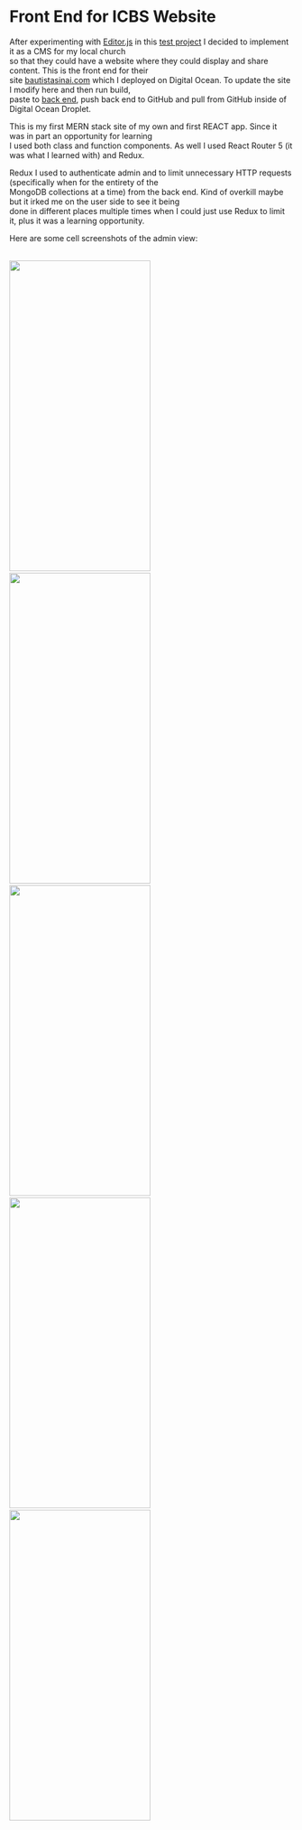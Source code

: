 # Front End for ICBS Website

After experimenting with [Editor.js](https://github.com/codex-team/editor.js) in this [test project](https://github.com/sethvan/react_editorjs_test)
I decided to implement it as a CMS for my local church  
so that they could have a website where they could display and share content. This is the front end for their  
site [bautistasinai.com](https://www.bautistasinai.com) which I deployed on Digital Ocean. To update the
site I modify here and then run build,  
paste to [back end](https://github.com/sethvan/IglesiaCristianaBautistaSinai), push back end to GitHub and pull
from GitHub inside of Digital Ocean Droplet.  
  
This is my first MERN stack site of my own and first REACT app. Since it was in part an opportunity for learning  
I used both class and function components. As well I used React Router 5 (it was what I learned with) and Redux.  

Redux I used to authenticate admin and to limit unnecessary HTTP requests (specifically when for the entirety of the  
MongoDB collections at a time) from the back end. Kind of overkill maybe but it irked me on the user side to see it being   
done in different places multiple times when I could just use Redux to limit it, plus it was a learning opportunity.  
  
  
<p>Here are some cell screenshots of the admin view:</p> 
<br/>
<div >
  <img src="https://live.staticflickr.com/65535/51970688515_c10f24c543_c.jpg" height="550" width="250" >
  <span>&emsp;</span>
  <img src="https://live.staticflickr.com/65535/51969124382_23013b7e62_c.jpg" height="550" width="250" >
  <span>&emsp;</span>
  <img src="https://live.staticflickr.com/65535/51970125126_1363a5074b_c.jpg" height="550" width="250" >
  <span>&emsp;</span>
  <img src="https://live.staticflickr.com/65535/51969124702_5672f09eb1_c.jpg" height="550" width="250" >
  <span>&emsp;</span>
  <img src="https://live.staticflickr.com/65535/51970415374_2db0b20f20_c.jpg" height="550" width="250" >
</div>

